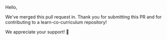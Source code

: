 Hello,

We've merged this pull request in. Thank you for submitting this PR and for contributing to a learn-co-curriculum repository!

We appreciate your support! 💙
